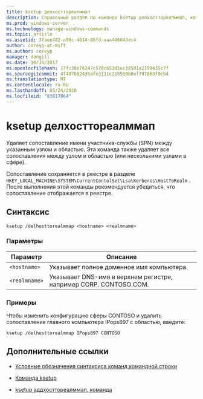 ```yaml
---
title: ksetup делхосттореалммап
description: Справочный раздел по команде ksetup делхосттореалммап, который удаляет сопоставление имени участника-службы (SPN) между указанным узлом и областью.
ms.prod: windows-server
ms.technology: manage-windows-commands
ms.topic: article
ms.assetid: 3faee482-a96c-4614-86fd-aaa446643ec4
author: coreyp-at-msft
ms.author: coreyp
manager: dongill
ms.date: 10/16/2017
ms.openlocfilehash: 17fc30e76247c570c653d5ec38501a2199435c7f
ms.sourcegitcommit: 4f407b82435afe3111c215510b0ef797863f9cb4
ms.translationtype: MT
ms.contentlocale: ru-RU
ms.lasthandoff: 05/24/2020
ms.locfileid: "83817864"
---
```

# <a name="ksetup-delhosttorealmmap"></a>ksetup делхосттореалммап

Удаляет сопоставление имени участника-службы (SPN) между указанным узлом и областью. Эта команда также удаляет все сопоставления между узлом и областью (или несколькими узлами в сфере).

Сопоставление сохраняется в реестре в разделе `HKEY_LOCAL_MACHINE\SYSTEM\CurrentContolSet\Lsa\Kerberos\HostToRealm` . После выполнения этой команды рекомендуется убедиться, что сопоставление отображается в реестре.

## <a name="syntax"></a>Синтаксис

```
ksetup /delhosttorealmmap <hostname> <realmname>
```

### <a name="parameters"></a>Параметры

| Параметр | Описание |
| --------- | ----------- |
| `<hostname>` | Указывает полное доменное имя компьютера. |
| `<realmname>` | Указывает DNS-имя в верхнем регистре, например CORP. CONTOSO.COM. |

### <a name="examples"></a>Примеры

Чтобы изменить конфигурацию сферы CONTOSO и удалить сопоставление главного компьютера IPops897 с областью, введите:

```
ksetup /delhosttorealmmap IPops897 CONTOSO
```

## <a name="additional-references"></a>Дополнительные ссылки

- [Условные обозначения синтаксиса команд командной строки](command-line-syntax-key.md)

- [Команда ksetup](ksetup.md)

- [ksetup аддхосттореалммап, команда](ksetup-addhosttorealmmap.md)
